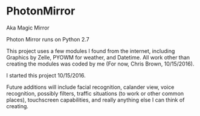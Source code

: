 # PhotonMirror
Aka Magic Mirror

Photon Mirror runs on Python 2.7

This project uses a few modules I found from the internet, including Graphics by Zelle, PYOWM for weather, and Datetime. 
All work other than creating the modules was coded by me (For now, Chris Brown, 10/15/2016).

I started this project 10/15/2016.

Future additions will include facial recognition, calander view, voice recognition, possibly filters, traffic situations (to work or other common places), touchscreen capabilities, and really anything else I can think of creating. 
